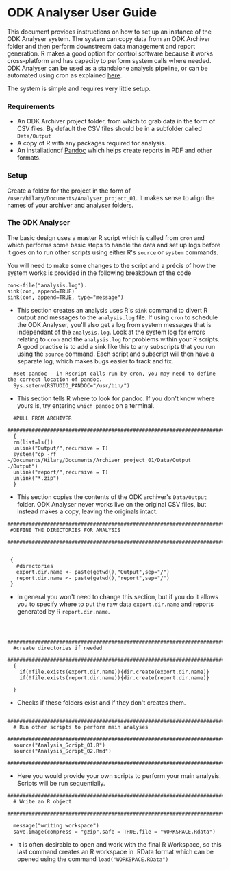 # ODK Analyser User Guide

This document provides instructions on how to set up an instance of the ODK Analyser system. The system can copy data from an ODK Archiver folder and then perform downstream data management and report generation. R makes a good option for control software because it works cross-platform and has capacity to perform system calls where needed. ODK Analyser can be used as a standalone analysis pipeline, or can be automated using cron as explained [here](../03_crontabs/README.md).

The system is simple and requires very little setup. 


### Requirements

* An ODK Archiver project folder, from which to grab data in the form of CSV files. By default the CSV files should be in a subfolder called `Data/Output`
* A copy of R with any packages required for analysis. 
* An installationof [Pandoc](https://pandoc.org/) which helps create reports in PDF and other formats.


### Setup 

Create a folder for the project in the form of `/user/hilary/Documents/Analyser_project_01`. It makes sense to align the names of your archiver and analyser folders. 

### The ODK Analyser

The basic design uses a master R script which is called from `cron` and which performs some basic steps to handle the data and set up logs before it goes on to run other scripts using either R's `source` or `system` commands. 

You will need to make some changes to the script and a précis of how the system works is provided in the following breakdown of the code





```
con<-file("analysis.log"). 
sink(con, append=TRUE)
sink(con, append=TRUE, type="message")
```
* This section creates an analysis uses R's `sink` command to divert R output and messages to the `analysis.log` file. If using `cron` to schedule the ODK Analyser, you'll also get a log from system messages that is independant of the `analysis.log`. Look at the system log for errors relating to `cron` and the `analysis.log` for problems within your R scripts. A good practise is to add a sink like this to any subscripts that you run using the `source` command. Each script and subscript will then have a separate log, which makes bugs easier to track and fix.


```
  #set pandoc - in Rscript calls run by cron, you may need to define the correct location of pandoc. 
  Sys.setenv(RSTUDIO_PANDOC="/usr/bin/")
```
* This section tells R where to look for pandoc. If you don't know where yours is, try entering `which pandoc` on a terminal. 


``` ################################################################################################################
  #PULL FROM ARCHIVER
  ################################################################################################################
  {
  rm(list=ls())
  unlink("Output/",recursive = T)
  system("cp -rf ~/Documents/Hilary/Documents/Archiver_project_01/Data/Output  ./Output")
  unlink("report/",recursive = T)
  unlink("*.zip")
  }
```
* This section copies the contents of the ODK archiver's `Data/Output` folder. ODK Analyser never works live on the original CSV files, but instead makes a copy, leaving the originals intact. 

 ```
 ################################################################################################################
  #DEFINE THE DIRECTORIES FOR ANALYSIS
  ################################################################################################################


  {
    #directories
    export.dir.name <- paste(getwd(),"Output",sep="/")
    report.dir.name <- paste(getwd(),"report",sep="/")
  }
```
* In general you won't need to change this section, but if you do it allows you to specify where to put the raw data `export.dir.name` and reports generated by R `report.dir.name`.

```


  ################################################################################################################
  #create directories if needed
  ################################################################################################################
  {
    if(!file.exists(export.dir.name)){dir.create(export.dir.name)}
    if(!file.exists(report.dir.name)){dir.create(report.dir.name)}

  }

```
* Checks if these folders exist and if they don't creates them.


```
  ################################################################################################################
  # Run other scripts to perform main analyses
  ################################################################################################################
  source("Analysis_Script_01.R")
  source("Analysis_Script_02.Rmd")
  ################################################################################################################
```
* Here you would provide your own scripts to perform your main analysis. Scripts will be run sequentially.


```
################################################################################################################
  # Write an R object
  ################################################################################################################

  message("writing workspace")
  save.image(compress = "gzip",safe = TRUE,file = "WORKSPACE.Rdata")
```
* It is often desirable to open and work with the final R Workspace, so this last command creates an R workspace in .RData format which can be opened using the command `load("WORKSPACE.RData")`
